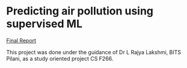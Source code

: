 # Predicting air pollution using supervised ML

[Final Report](https://drive.google.com/file/d/1hK9qzVmSlqFgq7Ol6azUgPl1f8DAH_sx/view?usp=sharing)

This project was done under the guidance of Dr L Rajya Lakshmi, BITS Pilani, as a study oriented project CS F266. 



